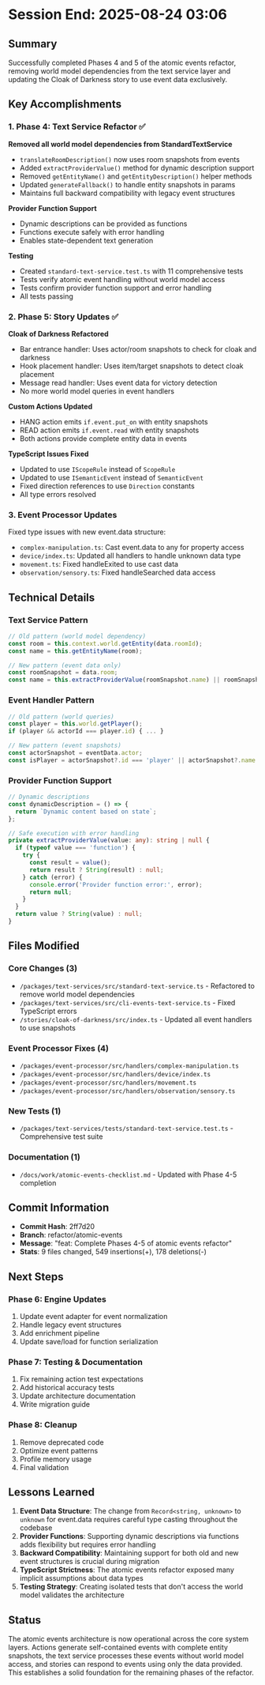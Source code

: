 # Session End: 2025-08-24 03:06

## Summary

Successfully completed Phases 4 and 5 of the atomic events refactor, removing world model dependencies from the text service layer and updating the Cloak of Darkness story to use event data exclusively.

## Key Accomplishments

### 1. Phase 4: Text Service Refactor ✅
**Removed all world model dependencies from StandardTextService**
- `translateRoomDescription()` now uses room snapshots from events
- Added `extractProviderValue()` method for dynamic description support
- Removed `getEntityName()` and `getEntityDescription()` helper methods
- Updated `generateFallback()` to handle entity snapshots in params
- Maintains full backward compatibility with legacy event structures

**Provider Function Support**
- Dynamic descriptions can be provided as functions
- Functions execute safely with error handling
- Enables state-dependent text generation

**Testing**
- Created `standard-text-service.test.ts` with 11 comprehensive tests
- Tests verify atomic event handling without world model access
- Tests confirm provider function support and error handling
- All tests passing

### 2. Phase 5: Story Updates ✅
**Cloak of Darkness Refactored**
- Bar entrance handler: Uses actor/room snapshots to check for cloak and darkness
- Hook placement handler: Uses item/target snapshots to detect cloak placement
- Message read handler: Uses event data for victory detection
- No more world model queries in event handlers

**Custom Actions Updated**
- HANG action emits `if.event.put_on` with entity snapshots
- READ action emits `if.event.read` with entity snapshots
- Both actions provide complete entity data in events

**TypeScript Issues Fixed**
- Updated to use `IScopeRule` instead of `ScopeRule`
- Updated to use `ISemanticEvent` instead of `SemanticEvent`
- Fixed direction references to use `Direction` constants
- All type errors resolved

### 3. Event Processor Updates
Fixed type issues with new event.data structure:
- `complex-manipulation.ts`: Cast event.data to any for property access
- `device/index.ts`: Updated all handlers to handle unknown data type
- `movement.ts`: Fixed handleExited to use cast data
- `observation/sensory.ts`: Fixed handleSearched data access

## Technical Details

### Text Service Pattern
```typescript
// Old pattern (world model dependency)
const room = this.context.world.getEntity(data.roomId);
const name = this.getEntityName(room);

// New pattern (event data only)
const roomSnapshot = data.room;
const name = this.extractProviderValue(roomSnapshot.name) || roomSnapshot.name;
```

### Event Handler Pattern
```typescript
// Old pattern (world queries)
const player = this.world.getPlayer();
if (player && actorId === player.id) { ... }

// New pattern (event snapshots)
const actorSnapshot = eventData.actor;
const isPlayer = actorSnapshot?.id === 'player' || actorSnapshot?.name === 'yourself';
```

### Provider Function Support
```typescript
// Dynamic descriptions
const dynamicDescription = () => {
  return `Dynamic content based on state`;
};

// Safe execution with error handling
private extractProviderValue(value: any): string | null {
  if (typeof value === 'function') {
    try {
      const result = value();
      return result ? String(result) : null;
    } catch (error) {
      console.error('Provider function error:', error);
      return null;
    }
  }
  return value ? String(value) : null;
}
```

## Files Modified

### Core Changes (3)
- `/packages/text-services/src/standard-text-service.ts` - Refactored to remove world model dependencies
- `/packages/text-services/src/cli-events-text-service.ts` - Fixed TypeScript errors
- `/stories/cloak-of-darkness/src/index.ts` - Updated all event handlers to use snapshots

### Event Processor Fixes (4)
- `/packages/event-processor/src/handlers/complex-manipulation.ts`
- `/packages/event-processor/src/handlers/device/index.ts`
- `/packages/event-processor/src/handlers/movement.ts`
- `/packages/event-processor/src/handlers/observation/sensory.ts`

### New Tests (1)
- `/packages/text-services/tests/standard-text-service.test.ts` - Comprehensive test suite

### Documentation (1)
- `/docs/work/atomic-events-checklist.md` - Updated with Phase 4-5 completion

## Commit Information
- **Commit Hash**: 2ff7d20
- **Branch**: refactor/atomic-events
- **Message**: "feat: Complete Phases 4-5 of atomic events refactor"
- **Stats**: 9 files changed, 549 insertions(+), 178 deletions(-)

## Next Steps

### Phase 6: Engine Updates
1. Update event adapter for event normalization
2. Handle legacy event structures
3. Add enrichment pipeline
4. Update save/load for function serialization

### Phase 7: Testing & Documentation
1. Fix remaining action test expectations
2. Add historical accuracy tests
3. Update architecture documentation
4. Write migration guide

### Phase 8: Cleanup
1. Remove deprecated code
2. Optimize event patterns
3. Profile memory usage
4. Final validation

## Lessons Learned

1. **Event Data Structure**: The change from `Record<string, unknown>` to `unknown` for event.data requires careful type casting throughout the codebase
2. **Provider Functions**: Supporting dynamic descriptions via functions adds flexibility but requires error handling
3. **Backward Compatibility**: Maintaining support for both old and new event structures is crucial during migration
4. **TypeScript Strictness**: The atomic events refactor exposed many implicit assumptions about data types
5. **Testing Strategy**: Creating isolated tests that don't access the world model validates the architecture

## Status

The atomic events architecture is now operational across the core system layers. Actions generate self-contained events with complete entity snapshots, the text service processes these events without world model access, and stories can respond to events using only the data provided. This establishes a solid foundation for the remaining phases of the refactor.
